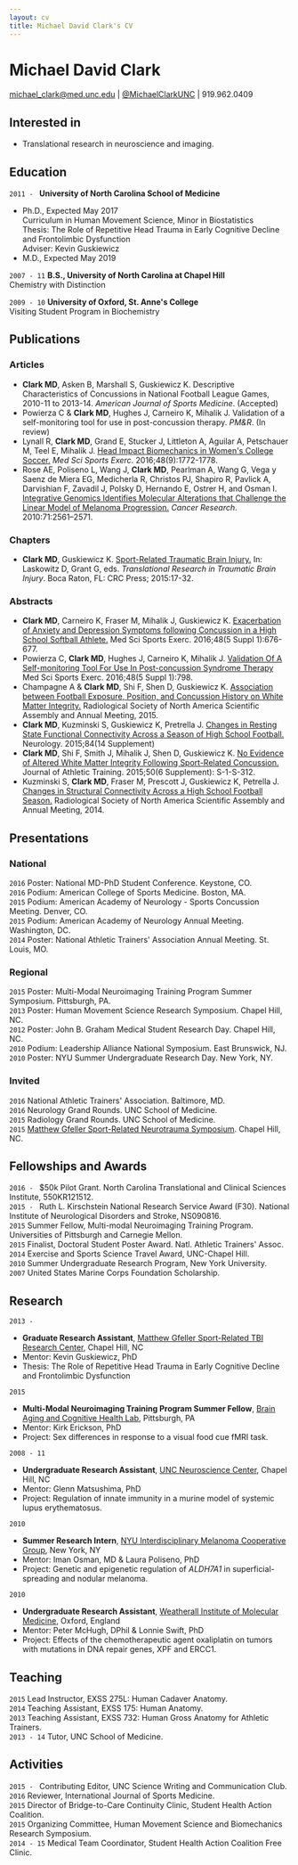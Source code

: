 ```yaml
---
layout: cv
title: Michael David Clark's CV
---
```

# Michael David Clark  

<div id="webaddress">
<a href="mailto:michael_clark@med.unc.edu">michael_clark@med.unc.edu</a>
| <a href="https://twitter.com/MichaelClarkUNC">@MichaelClarkUNC</a>
| 919.962.0409
</div>

## Interested in  
* Translational research in neuroscience and imaging.

## Education
`2011 - `
__University of North Carolina School of Medicine__  
* Ph.D., Expected May 2017  
Curriculum in Human Movement Science, Minor in Biostatistics  
Thesis: The Role of Repetitive Head Trauma in Early Cognitive Decline and Frontolimbic Dysfunction  
Adviser: Kevin Guskiewicz  
* M.D., Expected May 2019

`2007 - 11`
__B.S., University of North Carolina at Chapel Hill__  
Chemistry with Distinction

`2009 - 10`
__University of Oxford, St. Anne's College__  
Visiting Student Program in Biochemistry

## Publications
### Articles
 * __Clark MD__, Asken B, Marshall S, Guskiewicz K. Descriptive Characteristics of Concussions in National Football League Games, 2010-11 to 2013-14. *American Journal of Sports Medicine*. (Accepted)  
 * Powierza C & __Clark MD__, Hughes J, Carneiro K, Mihalik J. Validation of a self-monitoring tool for use in post-concussion therapy. *PM&R*. (In review)  
 * Lynall R, __Clark MD__, Grand E, Stucker J, Littleton A, Aguilar A, Petschauer M, Teel E, Mihalik J. [Head Impact Biomechanics in Women's College Soccer.](http://www.ncbi.nlm.nih.gov/pubmed/27187102) *Med Sci Sports Exerc*. 2016;48(9):1772-1778.  
 * Rose AE, Poliseno L, Wang J, __Clark MD__, Pearlman A, Wang G, Vega y Saenz de Miera EG, Medicherla R, Christos PJ, Shapiro R, Pavlick A, Darvishian F, Zavadil J, Polsky D, Hernando E, Ostrer H, and Osman I. [Integrative Genomics Identifies Molecular Alterations that Challenge the Linear Model of Melanoma Progression.](http://www.ncbi.nlm.nih.gov/pubmed/21343389) *Cancer Research*. 2010:71:2561–2571.

### Chapters
 * __Clark MD__, Guskiewicz K. [Sport-Related Traumatic Brain Injury.](http://www.ncbi.nlm.nih.gov/pubmed/26583180) In: Laskowitz D, Grant G, eds. *Translational Research in Traumatic Brain Injury*. Boca Raton, FL: CRC Press; 2015:17-32.  

### Abstracts
 * __Clark MD__, Carneiro K, Fraser M, Mihalik J, Guskiewicz K. [Exacerbation of Anxiety and Depression Symptoms following Concussion in a High School Softball Athlete.](http://www.ncbi.nlm.nih.gov/pubmed/27361101) Med Sci Sports Exerc. 2016;48(5 Suppl 1):676-677.  
 * Powierza C, __Clark MD__, Hughes J, Carneiro K, Mihalik J. [Validation Of A Self-monitoring Tool For Use In Post-concussion Syndrome Therapy](http://www.ncbi.nlm.nih.gov/pubmed/27361457) Med Sci Sports Exerc. 2016;48(5 Suppl 1):798.  
 * Champagne A & __Clark MD__, Shi F, Shen D, Guskiewicz K. [Association between Football Exposure, Position, and Concussion History on White Matter Integrity.](http://archive.rsna.org/2015/15006210.html) Radiological Society of North America Scientific Assembly and Annual Meeting, 2015.  
 * __Clark MD__, Kuzminski S, Guskiewicz K, Pretrella J. [Changes in Resting State Functional Connectivity Across a Season of High School Football.](http://www.neurology.org/content/84/14_Supplement/I5-3A) Neurology. 2015;84(14 Supplement)  
 * __Clark MD__, Shi F, Smith J, Mihalik J, Shen D, Guskiewicz K. [No Evidence of Altered White Matter Integrity Following Sport-Related Concussion.](http://natajournals.org/doi/10.4085/1062-6050-50.6.s1) Journal of Athletic Training. 2015;50(6 Supplement): S-1-S-312.  
 * Kuzminski S, __Clark MD__, Fraser M, Prescott J, Guskiewicz K, Petrella J. [Changes in Structural Connectivity Across a High School Football Season.](http://rsna2014.rsna.org/program/details/?emID=14015402) Radiological Society of North America Scientific Assembly and Annual Meeting, 2014.  

## Presentations

### National 
`2016` Poster: National MD-PhD Student Conference. Keystone, CO.  
`2016` Podium: American College of Sports Medicine. Boston, MA.  
`2015` Podium: American Academy of Neurology - Sports Concussion Meeting. Denver, CO.  
`2015` Podium: American Academy of Neurology Annual Meeting. Washington, DC.  
`2014` Poster: National Athletic Trainers' Association Annual Meeting. St. Louis, MO.  

### Regional 
`2015` Poster: Multi-Modal Neuroimaging Training Program Summer Symposium. Pittsburgh, PA.  
`2013` Poster: Human Movement Science Research Symposium. Chapel Hill, NC.  
`2012` Poster: John B. Graham Medical Student Research Day. Chapel Hill, NC.  
`2010` Podium: Leadership Alliance National Symposium. East Brunswick, NJ.  
`2010` Poster: NYU Summer Undergraduate Research Day. New York, NY.  

### Invited 
`2016` National Athletic Trainers' Association. Baltimore, MD.  
`2016` Neurology Grand Rounds. UNC School of Medicine.  
`2015` Radiology Grand Rounds. UNC School of Medicine.  
`2015` [Matthew Gfeller Sport-Related Neurotrauma Symposium](http://tbisymposium.web.unc.edu/). Chapel Hill, NC.  

## Fellowships and Awards 
`2016 - ` $50k Pilot Grant. North Carolina Translational and Clinical Sciences Institute, 550KR121512.  
`2015 - ` Ruth L. Kirschstein National Research Service Award (F30). National Institute of Neurological Disorders and Stroke, NS090816.  
`2015` Summer Fellow, Multi-modal Neuroimaging Training Program. Universities of Pittsburgh and Carnegie Mellon.  
`2015` Finalist, Doctoral Student Poster Award. Natl. Athletic Trainers' Assoc.  
`2014` Exercise and Sports Science Travel Award, UNC-Chapel Hill.  
`2010` Summer Undergraduate Research Program, New York University.  
`2007` United States Marine Corps Foundation Scholarship.

## Research 
`2013 -` 
* __Graduate Research Assistant__, [Matthew Gfeller Sport-Related TBI Research Center](http://tbicenter.unc.edu/), Chapel Hill, NC  
 * Mentor: Kevin Guskiewicz, PhD  
 * Thesis: The Role of Repetitive Head Trauma in Early Cognitive Decline and Frontolimbic Dysfunction  

`2015` 
* __Multi-Modal Neuroimaging Training Program Summer Fellow__, [Brain Aging and Cognitive Health Lab](http://www.pitt.edu/~bachlab/LabSite/Home.html/), Pittsburgh, PA 
 * Mentor: Kirk Erickson, PhD  
 * Project: Sex differences in response to a visual food cue fMRI task.  
 
`2008 - 11`
* __Undergraduate Research Assistant__, [UNC Neuroscience Center](https://www.med.unc.edu/neuroscience/faculty/faculty-2/glenn-matsushima-phd), Chapel Hill, NC  
 * Mentor: Glenn Matsushima, PhD  
 * Project: Regulation of innate immunity in a murine model of systemic lupus erythematosus.
 
`2010` 
* __Summer Research Intern__, [NYU Interdisciplinary Melanoma Cooperative Group](http://www.med.nyu.edu/dermatology/melanoma-cooperative-group), New York, NY  
 * Mentor: Iman Osman, MD & Laura Poliseno, PhD  
 * Project: Genetic and epigenetic regulation of *ALDH7A1* in superficial-spreading and nodular melanoma.  

`2010`
* __Undergraduate Research Assistant__, [Weatherall Institute of Molecular Medicine](http://www.imm.ox.ac.uk/peter-mchugh-3), Oxford, England  
 * Mentor: Peter McHugh, DPhil & Lonnie Swift, PhD  
 * Project: Effects of the chemotherapeutic agent oxaliplatin on tumors with mutations in DNA repair genes, XPF and ERCC1.  
 
## Teaching 
`2015` Lead Instructor, EXSS 275L: Human Cadaver Anatomy.  
`2014` Teaching Assistant, EXSS 175: Human Anatomy.  
`2013` Teaching Assistant, EXSS 732: Human Gross Anatomy for Athletic Trainers.  
`2013 - 14` Tutor, UNC School of Medicine.

## Activities
`2015 - ` Contributing Editor, UNC Science Writing and Communication Club.  
`2016` Reviewer, International Journal of Sports Medicine.  
`2015` Director of Bridge-to-Care Continuity Clinic, Student Health Action Coalition.  
`2015` Organizing Committee, Human Movement Science and Biomechanics Research Symposium.  
`2014 - 15` Medical Team Coordinator, Student Health Action Coalition Free Clinic.  



<!-- ### Footer

Last updated: September 2016 -->


